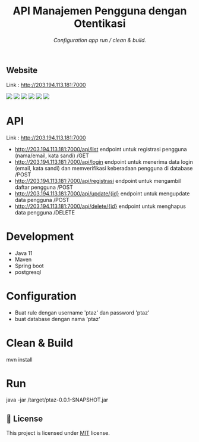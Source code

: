 <h1 align="center">API Manajemen Pengguna dengan Otentikasi </h1>
<p align="center"><i>Configuration app run / clean & build.</i></p>
<br>

## Website

Link : http://203.194.113.181:7000

<a href="https://github.com/evanarifialhidayat/ptaz/blob/main/dashboard.png?raw=true"><img src="https://github.com/evanarifialhidayat/ptaz/blob/main/dashboard.png?raw=true"/></a>
<a href="https://github.com/evanarifialhidayat/ptaz/blob/main/listapi.png?raw=true"><img src="https://github.com/evanarifialhidayat/ptaz/blob/main/listapi.png?raw=true"/></a>
<a href="https://github.com/evanarifialhidayat/ptaz/blob/main/loginapi.png?raw=true"><img src="https://github.com/evanarifialhidayat/ptaz/blob/main/loginapi.png?raw=true"/></a>
<a href="https://github.com/evanarifialhidayat/ptaz/blob/main/updateapi.png?raw=true"><img src="https://github.com/evanarifialhidayat/ptaz/blob/main/updateapi.png?raw=true"/></a>
<a href="https://github.com/evanarifialhidayat/ptaz/blob/main/registrasiapi.png?raw=true"><img src="https://github.com/evanarifialhidayat/ptaz/blob/main/registrasiapi.png?raw=true"/></a>
<a href="https://github.com/evanarifialhidayat/ptaz/blob/main/deleteapi.png?raw=true"><img src="https://github.com/evanarifialhidayat/ptaz/blob/main/deleteapi.png?raw=true"/></a>

# API

Link : http://203.194.113.181:7000
- http://203.194.113.181:7000/api/list endpoint untuk registrasi pengguna (nama/email, kata sandi) /GET
- http://203.194.113.181:7000/api/login endpoint untuk menerima data login (email, kata sandi) dan memverifikasi keberadaan pengguna di database /POST
- http://203.194.113.181:7000/api/registrasi endpoint untuk mengambil daftar pengguna /POST
- http://203.194.113.181:7000/api/update/{id} endpoint untuk mengupdate data pengguna /POST
- http://203.194.113.181:7000/api/delete/{id} endpoint untuk menghapus data pengguna /DELETE

# Development

- Java 11
- Maven
- Spring boot
- postgresql 

# Configuration

- Buat rule dengan username 'ptaz' dan password 'ptaz'
- buat database dengan nama 'ptaz'

# Clean & Build

mvn install

# Run

java -jar /target/ptaz-0.0.1-SNAPSHOT.jar

## :pencil: License

This project is licensed under [MIT](https://opensource.org/licenses/MIT) license.

